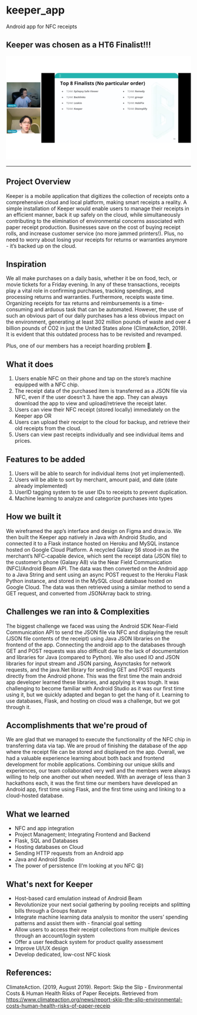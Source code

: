 # keeper_app
Android app for NFC receipts

## Keeper was chosen as a HT6 Finalist!!!
![Screenshot](Screenshot%202021-08-22%20181121.jpg)

---
## Project Overview
Keeper is a mobile application that digitizes the collection of receipts onto a comprehensive cloud and local platform,  making smart receipts a reality. A simple installation of Keeper would enable users to manage their receipts in an efficient manner, back it up safely on the cloud, while simultaneously contributing to the elimination of environmental concerns associated with paper receipt production. Businesses save on the cost of buying receipt rolls, and increase customer service (no more jammed printers!). Plus, no need to worry about losing your receipts for returns or warranties anymore - it’s backed up on the cloud.

## Inspiration
We all make purchases on a daily basis, whether it be on food, tech, or movie tickets for a Friday evening. In any of these transactions, receipts play a vital role in confirming purchases, tracking spendings, and processing returns and warranties. Furthermore, receipts waste time. Organizing receipts for tax returns and reimbursements is a time-consuming and arduous task that can be automated.
However, the use of such an obvious part of our daily purchases has a less obvious impact on the environment, generating at least 302 million pounds of waste and over 4 billion pounds of CO2 in just the United States alone (ClimateAction, 2019). It is evident that this outdated process has to be revisited and revamped. 

Plus, one of our members has a receipt hoarding problem 👀.

## What it does
1. Users enable NFC on their phone and tap on the store’s machine equipped with a NFC chip. 
2. The receipt data of the purchased item is transferred as a JSON file via NFC, even if the user doesn’t 3. have the app. They can always download the app to view and upload/retrieve the receipt later.
4. Users can view their NFC receipt (stored locally) immediately on the Keeper app OR
5. Users can upload their receipt to the cloud for backup, and retrieve their old receipts from the cloud.
6. Users can view past receipts individually and see individual items and prices.

## Features to be added
1. Users will be able to search for individual items (not yet implemented).
2. Users will be able to sort by merchant, amount paid, and date (date already implemented)
3. UserID tagging system to tie user IDs to receipts to prevent duplication.
4. Machine learning to analyze and categorize purchases into types

## How we built it
We wireframed the app’s interface and design on Figma and draw.io. We then built the Keeper app natively in Java with Android Studio, and connected it to a Flask instance hosted on Heroku and MySQL instance hosted on Google Cloud Platform. A recycled Galaxy S6 stood-in as the merchant’s NFC-capable device, which sent the receipt data (JSON file) to the customer’s phone (Galaxy A8) via the Near Field Communication (NFC)/Android Beam API. The data was then converted on the Android app to a Java String and sent using an async POST request to the Heroku Flask Python instance, and stored in the MySQL cloud database hosted on Google Cloud. The data was then retrieved using a similar method to send a GET request, and converted from JSONArray back to string.

## Challenges we ran into & Complexities
The biggest challenge we faced was using the Android SDK Near-Field Communication API to send the JSON file via NFC and displaying the result (JSON file contents of the receipt) using Java JSON libraries on the frontend of the app. Connecting the android app to the databases through GET and POST requests was also difficult due to the lack of documentation and libraries for Java (compared to Python). We also used IO and JSON libraries for input stream and JSON parsing, Asynctasks for network requests, and the java.Net library for sending GET and POST requests directly from the Android phone. This was the first time the main android app developer learned these libraries, and applying it was tough. It was challenging to become familiar with Android Studio as it was our first time using it, but we quickly adapted and began to get the hang of it. Learning to use databases, Flask, and hosting on cloud was a challenge, but we got through it. 

## Accomplishments that we're proud of
We are glad that we managed to execute the functionality of the NFC chip in transferring data via tap. We are proud of finishing the database of the app where the receipt file can be stored and displayed on the app. Overall, we had a valuable experience learning about both back and frontend development for mobile applications. Combining our unique skills and experiences, our team collaborated very well and the members were always willing to help one another out when needed. With an average of less than 3 hackathons each, it was the first time our members have developed an Android app, first time using Flask, and the first time using and linking to a cloud-hosted database.

## What we learned
- NFC and app integration
- Project Management; Integrating Frontend and Backend
- Flask, SQL and Databases
- Hosting databases on Cloud
- Sending HTTP requests from an Android app
- Java and Android Studio
- The power of persistence (I’m looking at you NFC 😫) 

## What's next for Keeper
- Host-based card emulation instead of Android Beam
- Revolutionize your next social gathering by pooling receipts and splitting bills through a Groups feature
- Integrate machine learning data analysis to monitor the users’ spending patterns and assist them with - financial goal setting 
- Allow users to access their receipt collections from multiple devices through an account/login system 
- Offer a user feedback system for product quality assessment
- Improve UI/UX design 
- Develop dedicated, low-cost NFC kiosk

## References: 
ClimateAction. (2019, August 2019). Report: Skip the Slip - Environmental Costs & Human Health Risks of Paper Receipts. Retrieved from https://www.climateaction.org/news/report-skip-the-slip-environmental-costs-human-health-risks-of-paper-receip

